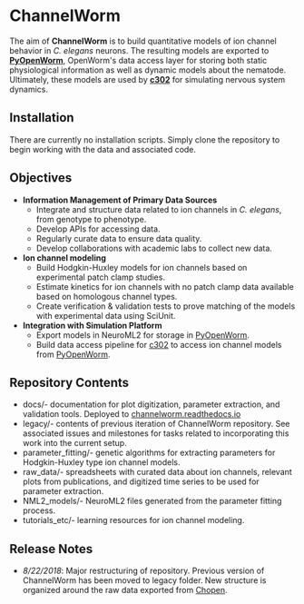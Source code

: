 # ChannelWorm

The aim of **ChannelWorm** is to build
quantitative models of ion channel behavior in _C. elegans_ neurons.  The resulting models are exported to [**PyOpenWorm**](https://github.com/openworm/pyopenworm), OpenWorm's data access layer for storing both static physiological information as well as dynamic models about the nematode.  Ultimately, these models are used by [**c302**](https://github.com/openworm/c302) for simulating nervous system dynamics.  

## Installation
There are currently no installation scripts.  Simply clone the repository to begin working with the data and associated code.

## Objectives
* **Information Management of Primary Data Sources**
  * Integrate and structure data related to ion channels in _C. elegans_, from genotype to phenotype.  
  * Develop APIs for accessing data.  
  * Regularly curate data to ensure data quality.  
  * Develop collaborations with academic labs to collect new data.  
* **Ion channel modeling**
  * Build Hodgkin-Huxley models for ion channels based on experimental patch clamp studies.  
  * Estimate kinetics for ion channels with no patch clamp data available based on homologous channel types.  
  * Create verification & validation tests to prove matching of the models with experimental data using SciUnit.  
* **Integration with Simulation Platform**
  * Export models in NeuroML2 for storage in [PyOpenWorm](https://github.com/openworm/pyopenworm).
  * Build data access pipeline for [c302](https://github.com/openworm/c302) to access ion channel models from [PyOpenWorm](https://github.com/openworm/pyopenworm).  

## Repository Contents
* docs/- documentation for plot digitization, parameter extraction, and validation tools.  Deployed to [channelworm.readthedocs.io](https://channelworm.readthedocs.io)
* legacy/- contents of previous iteration of ChannelWorm repository.  See associated issues and milestones for tasks related to incorporating this work into the current setup.
* parameter_fitting/- genetic algorithms for extracting parameters for Hodgkin-Huxley type ion channel models.
* raw_data/- spreadsheets with curated data about ion channels, relevant plots from publications, and digitized time series to be used for parameter extraction.
* NML2_models/- NeuroML2 files generated from the parameter fitting process.
* tutorials_etc/- learning resources for ion channel modeling.  

## Release Notes
* _8/22/2018_: Major restructuring of repository.  Previous version of ChannelWorm has been moved to legacy folder.  New structure is organized around the raw data exported from [Chopen](chopen.herokuapp.com).  
